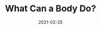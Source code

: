 ---
date: 2021-02-25
dateYear: 2021
isbn: 9780735220003
title: What Can a Body Do?
subtitle: 
description: "A fascinating and provocative new way of looking at the things we use and the spaces we inhabit, and a call to imagine a better-designed world for us all. Furniture and tools, kitchens and campuses and city streets—nearly everything human beings make and use is assistive technology, meant to bridge the gap between body and world. Yet unless, or until, a misfit between our own body and the world is acute enough to be understood as disability, we may never stop to consider—or reconsider—the hidden assumptions on which our everyday environment is built. In a series of vivid stories drawn from the lived experience of disability and the ideas and innovations that have emerged from it—from cyborg arms to customizable cardboard chairs to deaf architecture—Sara Hendren invites us to rethink the things and settings we live with. What might assistance based on the body’s stunning capacity for adaptation—rather than a rigid insistence on 'normalcy'—look like? Can we foster interdependent, not just independent, living? How do we creatively engineer public spaces that allow us all to navigate our common terrain? By rendering familiar objects and environments newly strange and wondrous, What Can a Body Do? helps us imagine a future that will better meet the extraordinary range of our collective needs and desires."
cover: cover-what-can-a-body-do.jpeg
coverGoogle: https://books.google.com/books/content?id=h5DyDwAAQBAJ&printsec=frontcover&img=1&zoom=1&edge=curl&source=gbs_api
pageCount: 242
authors: Sara Hendren
publishers: Penguin
published: 2020-08-18
publishedYear: 2020
favorite: true
shelves:
- non-fiction
portfolioFeature: true
weight: 7
---